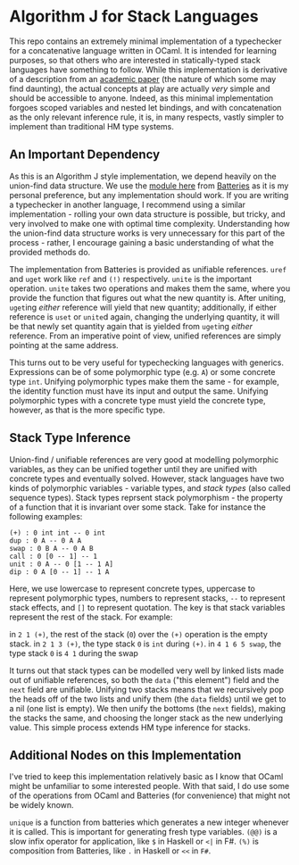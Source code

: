 # Algorithm J for Stack Languages

This repo contains an extremely minimal implementation of a typechecker for a concatenative language written in OCaml. It is intended for learning purposes, so that others who are interested in statically-typed stack languages have something to follow. While this implementation is derivative of a description from an [academic paper](https://www2.ccs.neu.edu/racket/pubs/dissertation-kleffner.pdf) (the nature of which some may find daunting), the actual concepts at play are actually *very* simple and should be accessible to anyone. Indeed, as this minimal implementation forgoes scoped variables and nested let bindings, and with concatenation as the only relevant inference rule, it is, in many respects, vastly simpler to implement than traditional HM type systems. 

## An Important Dependency

As this is an Algorithm J style implementation, we depend heavily on the union-find data structure. We use the [module here](https://ocaml-batteries-team.github.io/batteries-included/hdoc2/BatUref.html) from [Batteries](https://ocaml-batteries-team.github.io/batteries-included/hdoc2/index.html) as it is my personal preference, but any implementation should work. If you are writing a typechecker in another language, I recommend using a similar implementation - rolling your own data structure is possible, but tricky, and very involved to make one with optimal time complexity. Understanding how the union-find data structure works is very unnecessary for this part of the process - rather, I encourage gaining a basic understanding of what the provided methods do. 

The implementation from Batteries is provided as unifiable references. `uref` and `uget` work like `ref` and `(!)` respectively. `unite` is the important operation. `unite` takes two operations and makes them the same, where you provide the function that figures out what the new quantity is. After uniting, `uget`ing *either* reference will yield that new quantity; additionally, if either reference is `uset` or `unite`d again, changing the underlying quantity, it will be that newly set quantity again that is yielded from `uget`ing *either* reference. From an imperative point of view, unified references are simply pointing at the same address. 

This turns out to be very useful for typechecking languages with generics. Expressions can be of some polymorphic type (e.g. `A`) or some concrete type `int`. Unifying polymorphic types make them the same - for example, the identity function must have its input and output the same. Unifying polymorphic types with a concrete type must yield the concrete type, however, as that is the more specific type. 

## Stack Type Inference

Union-find / unifiable references are very good at modelling polymorphic variables, as they can be unified together until they are unified with concrete types and eventually solved. However, stack languages have two kinds of polymorphic variables - variable types, and *stack types* (also called sequence types). Stack types reprsent stack polymorphism - the property of a function that it is invariant over some stack. Take for instance the following examples: 

```
(+) : 0 int int -- 0 int
dup : 0 A -- 0 A A
swap : 0 B A -- 0 A B
call : 0 [0 -- 1] -- 1
unit : 0 A -- 0 [1 -- 1 A]
dip : 0 A [0 -- 1] -- 1 A
```

Here, we use lowercase to represent concrete types, uppercase to represent polymorphic types, numbers to represent stacks, `--` to represent stack effects, and `[]` to represent quotation. The key is that stack variables represent the rest of the stack. For example: 

in `2 1 (+)`, the rest of the stack (`0`) over the `(+)` operation is the empty stack. 
in `2 1 3 (+)`, the type stack `0` is `int` during `(+)`. 
in `4 1 6 5 swap`, the type stack `0` is `4 1` during the swap

It turns out that stack types can be modelled very well by linked lists made out of unifiable references, so both the `data` ("this element") field and the `next` field are unifiable. Unifying two stacks means that we recursively pop the heads off of the two lists and unify them (the `data` fields) until we get to a nil (one list is empty). We then unify the bottoms (the `next` fields), making the stacks the same, and choosing the longer stack as the new underlying value. This simple process extends HM type inference for stacks. 

## Additional Nodes on this Implementation

I've tried to keep this implementation relatively basic as I know that OCaml might be unfamiliar to some interested people. With that said, I do use some of the operations from OCaml and Batteries (for convenience) that might not be widely known. 

`unique` is a function from batteries which generates a new integer whenever it is called. This is important for generating fresh type variables. 
`(@@)` is a slow infix operator for application, like `$` in Haskell or `<|` in F#. 
`(%)` is composition from Batteries, like `.` in Haskell or `<<` in `F#`. 

